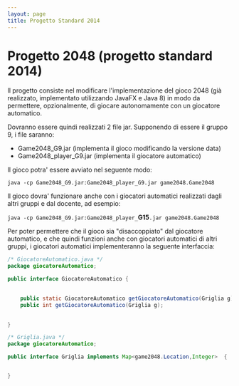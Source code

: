 ```yaml
---
layout: page
title: Progetto Standard 2014
---
```


Progetto 2048 (progetto standard 2014)
======================================

Il progetto consiste nel modificare l'implementazione del gioco 2048 (già realizzato, implementato utilizzando JavaFX e Java 8) in modo da permettere, opzionalmente, di giocare autonomamente con un giocatore automatico.

Dovranno essere quindi realizzati 2 file jar. Supponendo di essere il gruppo 9, i file saranno:

 - Game2048_G9.jar (implementa il gioco modificando la versione data)
 - Game2048_player_G9.jar (implementa il giocatore automatico)



Il gioco potra' essere avviato nel seguente modo:

`java -cp Game2048_G9.jar:Game2048_player_G9.jar game2048.Game2048`




Il gioco dovra' funzionare anche con i giocatori automatici realizzati dagli altri gruppi e dal docente, ad esempio:

`java -cp Game2048_G9.jar:Game2048_player_`**G15**`.jar game2048.Game2048`



Per poter permettere che il gioco sia "disaccoppiato" dal giocatore automatico, e che quindi funzioni anche con giocatori automatici di altri gruppi, i giocatori automatici implementeranno la seguente interfaccia:

```java
/* GiocatoreAutomatico.java */
package giocatoreAutomatico;

public interface GiocatoreAutomatico {

    
    public static GiocatoreAutomatico getGiocatoreAutomatico(Griglia g);
    public int getGiocatoreAutomatico(Griglia g);
    

}

/* Griglia.java */
package giocatoreAutomatico;

public interface Griglia implements Map<game2048.Location,Integer>  {


}


```
